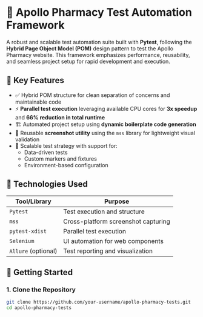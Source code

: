 # 🚀 Apollo Pharmacy Test Automation Framework

A robust and scalable test automation suite built with **Pytest**, following the **Hybrid Page Object Model (POM)** design pattern to test the Apollo Pharmacy website. This framework emphasizes performance, reusability, and seamless project setup for rapid development and execution.

## 📌 Key Features

- ✅ Hybrid POM structure for clean separation of concerns and maintainable code  
- ⚡ **Parallel test execution** leveraging available CPU cores for **3x speedup** and **66% reduction in total runtime**  
- 🏗️ Automated project setup using **dynamic boilerplate code generation**  
- 📸 Reusable **screenshot utility** using the `mss` library for lightweight visual validation  
- 🧪 Scalable test strategy with support for:
  - Data-driven tests  
  - Custom markers and fixtures  
  - Environment-based configuration  

## 🔧 Technologies Used

| Tool/Library      | Purpose                                 |
|-------------------|------------------------------------------|
| `Pytest`          | Test execution and structure             |
| `mss`             | Cross-platform screenshot capturing      |
| `pytest-xdist`    | Parallel test execution                  |
| `Selenium`        | UI automation for web components         |
| `Allure` (optional) | Test reporting and visualization       |

## 🚀 Getting Started

### 1. Clone the Repository
```bash
git clone https://github.com/your-username/apollo-pharmacy-tests.git
cd apollo-pharmacy-tests
